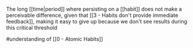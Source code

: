 The long [[time|period]] where persisting on a [[habit]] does not make a perceivable difference, given that [[3 - Habits don't provide immediate feedback]], making it easy to give up because we don't see results during this critical threshold

#understanding of [[0 - Atomic Habits]]